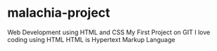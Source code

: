 # malachia-project
Web Development using HTML and CSS
My First Project on GIT
I love coding using HTML
HTML is Hypertext Markup Language
